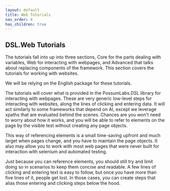 ```yaml
---
layout: default
title: Web Tutorials
nav_order: 4
has_children: true
---
```


## DSL.Web Tutorials

The tutorials fall into up into three sections, Core for the parts dealing with variables, Web for interacting with webpages, and Advanced that talks about replacing components of the framework. This section covers the tutorials for working with websites.

We will be relying on the English package for these tutorials. 

The tutorials will cover what is provided in the PossumLabs.DSL library for interacting with webpages. These are very generic low-level steps for interacting with websites, along the lines of clicking and entering data. It will act similarly to some frameworks that depend on AI, except we leverage xpaths that are evaluated behind the scenes. Chances are you won't need to worry about how it works, and you will be able to refer to elements on the page by the visible test without creating any page objects.

This way of referencing elements is a small time-saving upfront and much larget when pages change, and you have to maintain the page objects. It also may allow you to work with most web pages that were never built for interaction with selenium and automated testing. 

Just because you can reference elements, you should still try and limit doing so in scenarios to keep them concise and readable. A few lines of clicking and entering text is easy to follow, but once you have more than five lines of it, people get lost. In those cases, you can create steps that alias those entering and clicking steps below the hood.   

<feedback>